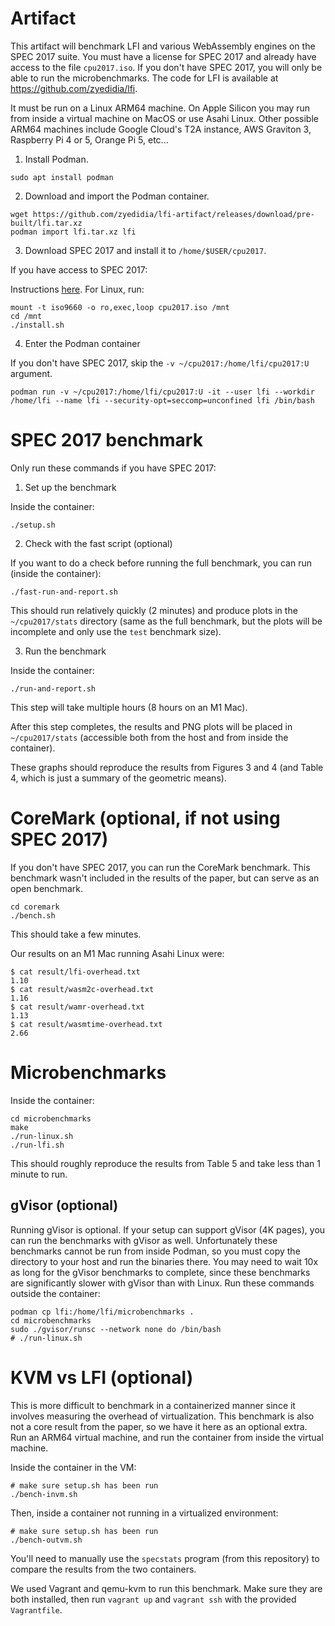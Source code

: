 # Artifact

This artifact will benchmark LFI and various WebAssembly engines on the SPEC
2017 suite. You must have a license for SPEC 2017 and already have access to
the file `cpu2017.iso`. If you don't have SPEC 2017, you will only be able to
run the microbenchmarks. The code for LFI is available at
https://github.com/zyedidia/lfi.

It must be run on a Linux ARM64 machine. On Apple Silicon you may run from
inside a virtual machine on MacOS or use Asahi Linux. Other possible ARM64
machines include Google Cloud's T2A instance, AWS Graviton 3, Raspberry Pi 4 or
5, Orange Pi 5, etc...

1. Install Podman.

```
sudo apt install podman
```

2. Download and import the Podman container.

```
wget https://github.com/zyedidia/lfi-artifact/releases/download/pre-built/lfi.tar.xz
podman import lfi.tar.xz lfi
```

3. Download SPEC 2017 and install it to `/home/$USER/cpu2017`.

If you have access to SPEC 2017:

Instructions [here](https://www.spec.org/cpu2017/Docs/install-guide-unix.html). For Linux, run:

```
mount -t iso9660 -o ro,exec,loop cpu2017.iso /mnt
cd /mnt
./install.sh
```


4. Enter the Podman container

If you don't have SPEC 2017, skip the `-v ~/cpu2017:/home/lfi/cpu2017:U` argument.

```
podman run -v ~/cpu2017:/home/lfi/cpu2017:U -it --user lfi --workdir /home/lfi --name lfi --security-opt=seccomp=unconfined lfi /bin/bash
```

# SPEC 2017 benchmark

Only run these commands if you have SPEC 2017:

1. Set up the benchmark

Inside the container:

```
./setup.sh
```

2. Check with the fast script (optional)

If you want to do a check before running the full benchmark, you can run
(inside the container):

```
./fast-run-and-report.sh
```

This should run relatively quickly (2 minutes) and produce plots in the
`~/cpu2017/stats` directory (same as the full benchmark, but the plots will be
incomplete and only use the `test` benchmark size).

3. Run the benchmark

Inside the container:

```
./run-and-report.sh
```

This step will take multiple hours (8 hours on an M1 Mac).

After this step completes, the results and PNG plots will be placed in
`~/cpu2017/stats` (accessible both from the host and from inside the
container).

These graphs should reproduce the results from Figures 3 and 4 (and Table 4,
which is just a summary of the geometric means).

# CoreMark (optional, if not using SPEC 2017)

If you don't have SPEC 2017, you can run the CoreMark benchmark. This benchmark
wasn't included in the results of the paper, but can serve as an open
benchmark.

```
cd coremark
./bench.sh
```

This should take a few minutes.

Our results on an M1 Mac running Asahi Linux were:

```
$ cat result/lfi-overhead.txt
1.10
$ cat result/wasm2c-overhead.txt
1.16
$ cat result/wamr-overhead.txt
1.13
$ cat result/wasmtime-overhead.txt
2.66
```

# Microbenchmarks

Inside the container:

```
cd microbenchmarks
make
./run-linux.sh
./run-lfi.sh
```

This should roughly reproduce the results from Table 5 and take less than 1
minute to run.

## gVisor (optional)

Running gVisor is optional. If your setup can support gVisor (4K pages), you
can run the benchmarks with gVisor as well. Unfortunately these benchmarks
cannot be run from inside Podman, so you must copy the directory to your host
and run the binaries there. You may need to wait 10x as long for the gVisor
benchmarks to complete, since these benchmarks are significantly slower with
gVisor than with Linux. Run these commands outside the container:

```
podman cp lfi:/home/lfi/microbenchmarks .
cd microbenchmarks
sudo ./gvisor/runsc --network none do /bin/bash
# ./run-linux.sh
```

# KVM vs LFI (optional)

This is more difficult to benchmark in a containerized manner since it involves
measuring the overhead of virtualization. This benchmark is also not a core
result from the paper, so we have it here as an optional extra. Run an ARM64
virtual machine, and run the container from inside the virtual machine.

Inside the container in the VM:

```
# make sure setup.sh has been run
./bench-invm.sh
```

Then, inside a container not running in a virtualized environment:

```
# make sure setup.sh has been run
./bench-outvm.sh
```

You'll need to manually use the `specstats` program (from this repository) to
compare the results from the two containers.

We used Vagrant and qemu-kvm to run this benchmark. Make sure they are both
installed, then run `vagrant up` and `vagrant ssh` with the provided
`Vagrantfile`.
